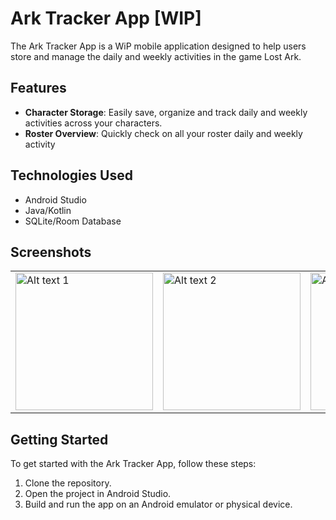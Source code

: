 # Ark Tracker App [WIP]

The Ark Tracker App is a WiP mobile application designed to help users store and manage the daily and weekly activities in the game Lost Ark. 

## Features

- **Character Storage**: Easily save, organize and track daily and weekly activities across your characters.
- **Roster Overview**: Quickly check on all your roster daily and weekly activity

## Technologies Used

- Android Studio
- Java/Kotlin
- SQLite/Room Database

## Screenshots
<table>
  <tr>
    <td><img src="https://i.imgur.com/Jinyo1g.jpeg" alt="Alt text 1" style="width: 220px;"/></td>
    <td><img src="https://i.imgur.com/jj72Q9A.jpeg" alt="Alt text 2" style="width: 220px;"/></td>
    <td><img src="https://i.imgur.com/tL1656w.jpeg" alt="Alt text 2" style="width: 220px;"/></td>
  </tr>
</table>

## Getting Started

To get started with the Ark Tracker App, follow these steps:

1. Clone the repository.
2. Open the project in Android Studio.
3. Build and run the app on an Android emulator or physical device.

